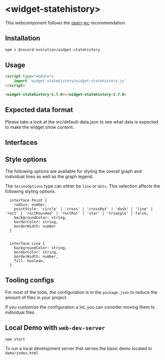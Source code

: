 # \<widget-statehistory>

This webcomponent follows the [open-wc](https://github.com/open-wc/open-wc) recommendation.

## Installation

```bash
npm i @record-evolution/widget-statehistory
```

## Usage

```html
<script type="module">
    import 'widget-statehistory/widget-statehistory.js'
</script>

<widget-statehistory-1.7.0></widget-statehistory-1.7.0>
```

## Expected data format

Please take a look at the src/default-data.json to see what data is expected to make the widget show content.

## Interfaces

## Style options

The following options are available for styling the overall graph and individual lines as well as the graph legend.

The `SeriesOptions` type can either be `line` or `dots`. This selection affects the following styling options.

```
  interface Point {
    radius: number,
    pointStyle: 'circle' | 'cross' | 'crossRot' | 'dash' | 'line' | 'rect' | 'rectRounded' | 'rectRot' | 'star' | 'triangle' | false,
    backgroundColor: string,
    borderColor: string,
    borderWidth: number
  }


  interface Line {
    backgroundColor: string,
    borderColor: string,
    borderWidth: number,
    fill: boolean,
  }
```

## Tooling configs

For most of the tools, the configuration is in the `package.json` to reduce the amount of files in your project.

If you customize the configuration a lot, you can consider moving them to individual files.

## Local Demo with `web-dev-server`

```bash
npm start
```

To run a local development server that serves the basic demo located in `demo/index.html`
